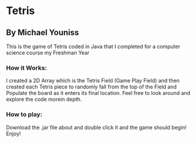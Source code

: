 # Tetris
## By Michael Youniss

This is the game of Tetris coded in Java that I completed for a computer science course my Freshman Year

### How it Works:
I created a 2D Array which is the Tetris Field (Game Play Field) and then created each Tetris piece to randomly fall from the top of the Field and Populate the board as it enters its final location. Feel free to look around and explore the code morein depth.

### How to play:
Download the .jar  file about and double click it and the game should begin! Enjoy!
